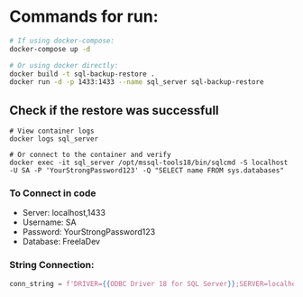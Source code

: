 # Commands for run:

```bash
# If using docker-compose:
docker-compose up -d

# Or using docker directly:
docker build -t sql-backup-restore .
docker run -d -p 1433:1433 --name sql_server sql-backup-restore
```

## Check if the restore was successfull

```shell
# View container logs
docker logs sql_server

# Or connect to the container and verify
docker exec -it sql_server /opt/mssql-tools18/bin/sqlcmd -S localhost -U SA -P 'YourStrongPassword123' -Q "SELECT name FROM sys.databases"
```

### To Connect in code

- Server: localhost,1433 
- Username: SA
- Password: YourStrongPassword123
- Database: FreelaDev

### String Connection:

```python
conn_string = f'DRIVER={{ODBC Driver 18 for SQL Server}};SERVER=localhost,1433;DATABASE=FreelaDev;UID=SA;PWD=YourStrongPassword123;TrustServerCertificate=yes'
```